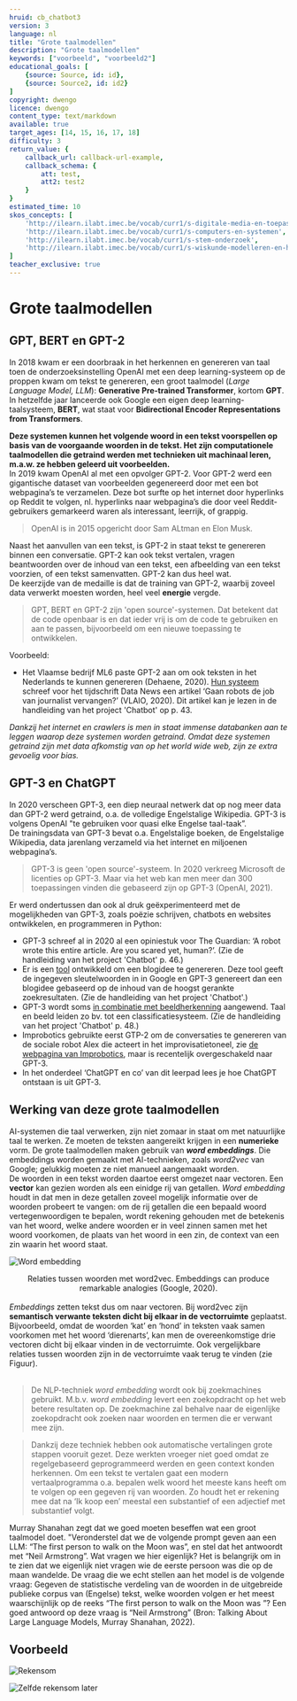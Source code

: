 ```yaml
---
hruid: cb_chatbot3
version: 3
language: nl
title: "Grote taalmodellen"
description: "Grote taalmodellen"
keywords: ["voorbeeld", "voorbeeld2"]
educational_goals: [
    {source: Source, id: id}, 
    {source: Source2, id: id2}
]
copyright: dwengo
licence: dwengo
content_type: text/markdown
available: true
target_ages: [14, 15, 16, 17, 18]
difficulty: 3
return_value: {
    callback_url: callback-url-example,
    callback_schema: {
        att: test,
        att2: test2
    }
}
estimated_time: 10
skos_concepts: [
    'http://ilearn.ilabt.imec.be/vocab/curr1/s-digitale-media-en-toepassingen', 
    'http://ilearn.ilabt.imec.be/vocab/curr1/s-computers-en-systemen', 
    'http://ilearn.ilabt.imec.be/vocab/curr1/s-stem-onderzoek', 
    'http://ilearn.ilabt.imec.be/vocab/curr1/s-wiskunde-modelleren-en-heuristiek'
]
teacher_exclusive: true
---
```


# Grote taalmodellen 
## GPT, BERT en GPT-2
In 2018 kwam er een doorbraak in het herkennen en genereren van taal toen de onderzoeksinstelling OpenAI met een deep learning-systeem op de proppen kwam
om tekst te genereren, een groot taalmodel (*Large Language Model, LLM*): **Generative Pre-trained Transformer**, kortom **GPT**. In hetzelfde jaar lanceerde ook Google een eigen deep learning-taalsysteem, **BERT**, wat staat voor **Bidirectional Encoder Representations from Transformers**.<br>

**Deze systemen kunnen het volgende woord in een tekst voorspellen op basis van de voorgaande woorden in de tekst. Het zijn computationele taalmodellen die getraind werden met technieken uit machinaal leren, m.a.w. ze hebben geleerd uit voorbeelden.** <br>
In 2019 kwam OpenAI al met een opvolger GPT-2. Voor GPT-2 werd een gigantische dataset van voorbeelden gegenereerd door met een bot webpagina’s te verzamelen. Deze bot surfte op het internet door hyperlinks op Reddit te volgen, nl. hyperlinks naar webpagina’s die door veel Reddit-gebruikers gemarkeerd waren als interessant, leerrijk, of grappig.<br> 

> OpenAI is in 2015 opgericht door Sam ALtman en Elon Musk.

Naast het aanvullen van een tekst, is GPT-2 in staat tekst te genereren binnen een conversatie. GPT-2 kan ook tekst vertalen, vragen beantwoorden over de inhoud van een tekst, een afbeelding van een tekst voorzien, of een tekst samenvatten. GPT-2 kan dus heel wat. <br>
De keerzijde van de medaille is dat de training van GPT-2, waarbij zoveel data verwerkt moesten worden, heel veel **energie** vergde.

> GPT, BERT en GPT-2 zijn 'open source'-systemen. Dat betekent dat de code openbaar is en dat ieder vrij is om de code te gebruiken en aan te passen, bijvoorbeeld om een nieuwe toepassing te ontwikkelen. 

Voorbeeld:
-  Het Vlaamse bedrijf ML6 paste GPT-2 aan om ook teksten in het Nederlands te kunnen genereren (Dehaene, 2020). [Hun systeem](https://gpt2.ml6.eu/nl) schreef voor het tijdschrift Data News een artikel ‘Gaan robots de job van journalist vervangen?’ (VLAIO, 2020). Dit artikel kan je lezen in de handleiding van het project 'Chatbot' op p. 43.

*Dankzij het internet en crawlers is men in staat immense databanken aan te leggen waarop deze systemen worden getraind. Omdat deze systemen getraind zijn
met data afkomstig van op het world wide web, zijn ze extra gevoelig voor bias.*
 

## GPT-3 en ChatGPT
In 2020 verscheen GPT-3, een diep neuraal netwerk dat op nog meer data dan GPT-2 werd getraind, o.a. de volledige Engelstalige Wikipedia. GPT-3 is volgens OpenAI "te gebruiken voor quasi elke Engelse taal-taak”.<br>
De trainingsdata van GPT-3 bevat o.a. Engelstalige boeken, de Engelstalige Wikipedia, data jarenlang verzameld via het internet en miljoenen webpagina’s.

> GPT-3 is geen 'open source'-systeem. In 2020 verkreeg Microsoft de licenties op GPT-3. Maar via het web kan men meer dan 300 toepassingen vinden die gebaseerd zijn op GPT-3 (OpenAI, 2021).

Er werd ondertussen dan ook al druk geëxperimenteerd met de mogelijkheden van GPT-3, zoals poëzie schrijven, chatbots en websites ontwikkelen, en programmeren in Python:
-  GPT-3 schreef al in 2020 al een opiniestuk voor The Guardian: ‘A robot wrote this entire article. Are you scared yet, human?’. (Zie de handleiding van het project 'Chatbot' p. 46.)
-  Er is een [tool](https://www.usetopic.com/blog-idea-generator) ontwikkeld om een blogidee te genereren. Deze tool geeft de ingegeven sleutelwoorden in in Google en GPT-3 genereert dan een blogidee gebaseerd op de inhoud van de hoogst gerankte zoekresultaten. (Zie de handleiding van het project 'Chatbot'.)
-  GPT-3 wordt soms [in combinatie met beeldherkenning](https://javifuentes94-clip-playground-app-haepeo.streamlit.app/) aangewend. Taal en beeld leiden zo bv. tot een classificatiesysteem. (Zie de handleiding van het project 'Chatbot' p. 48.)
-  Improbotics gebruikte eerst GTP-2 om de conversaties te genereren van de sociale robot Alex die acteert in het improvisatietoneel, zie [de webpagina van Improbotics](http://www.erlnmyr.be/voorstellingen/improbotics/), maar is recentelijk overgeschakeld naar GPT-3.
-  In het onderdeel ‘ChatGPT en co’ van dit leerpad lees je hoe ChatGPT ontstaan is uit GPT-3. 

## Werking van deze grote taalmodellen

AI-systemen die taal verwerken, zijn niet zomaar in staat om met natuurlijke taal te werken. Ze moeten de teksten aangereikt krijgen in een **numerieke** vorm. De grote taalmodellen maken gebruik van ***word embeddings***. Die embeddings worden gemaakt met AI-technieken, zoals *word2vec* van Google; gelukkig moeten ze niet manueel aangemaakt worden. <br>
De woorden in een tekst worden daartoe eerst omgezet naar vectoren. Een **vector** kan gezien worden als een einidge rij van getallen. *Word embedding* houdt in dat men in deze getallen zoveel mogelijk informatie over de woorden probeert te vangen: om de rij getallen die een bepaald woord vertegenwoordigen te bepalen, wordt rekening gehouden met de betekenis van het woord, welke andere woorden er in veel zinnen samen met het woord voorkomen, de plaats van het woord in een zin, de context van een zin waarin het woord staat. 

![Word embedding](embed/wordtovec1.png "Word embedding word2vec")
<center>Relaties tussen woorden met word2vec. Embeddings can produce remarkable analogies (Google, 2020).</center> 

<br>
<em>Embeddings</em> zetten tekst dus om naar vectoren. Bij word2vec zijn <b>semantisch verwante teksten dicht bij elkaar in de vectorruimte</b> geplaatst. Bijvoorbeeld, omdat de woorden ‘kat’ en ‘hond’ in teksten vaak samen voorkomen met het woord ‘dierenarts’, kan men de overeenkomstige drie vectoren dicht bij elkaar vinden in de vectorruimte. Ook vergelijkbare relaties tussen woorden zijn in de vectorruimte vaak terug te vinden (zie Figuur).<br><br>

> De NLP-techniek *word embedding* wordt ook bij zoekmachines gebruikt. M.b.v. *word embedding* levert een zoekopdracht op het web betere resultaten op. De zoekmachine zal behalve naar de eigenlijke zoekopdracht ook zoeken naar woorden en termen die er verwant mee zijn. 

> Dankzij deze techniek hebben ook automatische vertalingen grote stappen vooruit gezet. Deze werkten vroeger niet goed omdat ze regelgebaseerd geprogrammeerd werden en geen context konden herkennen. Om een tekst te vertalen gaat een modern vertaalprogramma o.a. bepalen welk woord het meeste kans heeft om te volgen op een gegeven rij van woorden. Zo houdt het er rekening mee dat na ‘Ik koop een’ meestal een substantief of een adjectief met substantief volgt. 

<div class="alert alert-box alert-info">
    Murray Shanahan zegt dat we goed moeten beseffen wat een groot taalmodel doet. "Veronderstel dat we de volgende prompt geven aan een LLM: “The first person to walk on the Moon was”,  en stel dat het antwoordt met “Neil Armstrong”. Wat vragen we hier eigenlijk? Het is belangrijk om in te zien dat we eigenlijk niet vragen wie de eerste persoon was die op de maan wandelde. De vraag die we echt stellen aan het model is de volgende vraag:  Gegeven de  statistische verdeling van de woorden in de uitgebreide publieke corpus van (Engelse) tekst, welke woorden volgen er het meest waarschijnlijk op de reeks “The first person to walk on the Moon was ”? Een goed antwoord op deze vraag is “Neil Armstrong” (Bron: Talking About Large Language Models, Murray Shanahan, 2022).
</div>

## Voorbeeld

![Rekensom](embed/chatgptrekent.png "Rekensom wordt geïnterpreteerd door ChatGPT")

![Zelfde rekensom later](embed/rekensomuuranalogie.png "Betere prestatie door ChatGPT op latere datum")
